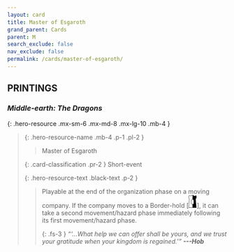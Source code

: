 ```yaml
---
layout: card
title: Master of Esgaroth
grand_parent: Cards
parent: M
search_exclude: false
nav_exclude: false
permalink: /cards/master-of-esgaroth/
---
```


## PRINTINGS


### _Middle-earth: The Dragons_

{: .hero-resource .mx-sm-6 .mx-md-8 .mx-lg-10 .mb-4 }
> {: .hero-resource-name .mb-4 .p-1 .pl-2 }
> > <div class="card-mp"></div>
> > <div class="card-name">Master of Esgaroth</div>
>
> {: .card-classification .pr-2 }
> Short-event
>
> {: .hero-resource-text .black-text .p-2 }
> > Playable at the end of the organization phase on a moving company. If the company moves to a Border-hold \[![](/assets/images/border-hold.svg)], it can take a second movement/hazard phase immediately following its first movement/hazard phase. 
> > 
> > {: .fs-3 } 
> > _“‘...What help we can offer shall be yours, and we trust your gratitude when your kingdom is regained.’”_ ***---&#65279;Hob*** 
> 
